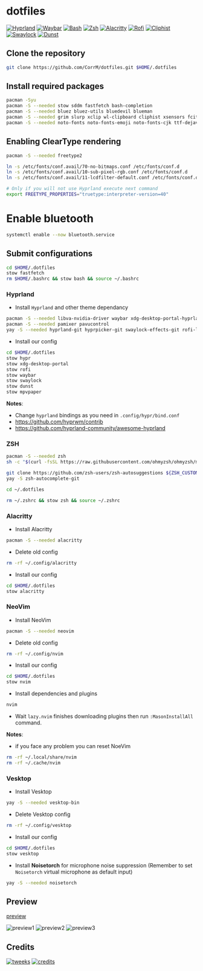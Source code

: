 # dotfiles

[![Hyprland](https://img.shields.io/badge/Hyprland-abd6fd?style=for-the-badge "Hyprland - A dynamic tiling Wayland compositor based on wlroots that doesn't sacrifice on its looks")](https://hyprland.org/)
[![Waybar](https://img.shields.io/badge/Waybar-cdd6f4?style=for-the-badge "Waybar - Highly customizable Wayland bar for Sway and Wlroots based compositors")](https://github.com/Alexays/Waybar)
[![Bash](https://img.shields.io/badge/Bash-f2cdcd?style=for-the-badge "Bourne Again Shell")](https://www.gnu.org/software/bash/manual/bash.html)
[![Zsh](https://img.shields.io/badge/Zsh-f2cdcd?style=for-the-badge "ZSH Shell")](https://www.zsh.org)
[![Alacritty](https://img.shields.io/badge/Alacritty-cba6f7?style=for-the-badge "Alacritty - A fast, cross-platform, OpenGL terminal emulator")](https://github.com/alacritty/alacritty)
[![Rofi](https://img.shields.io/badge/Rofi-fab387?style=for-the-badge "Rofi- A window switcher, application launcher and dmenu replacement")](https://github.com/lbonn/rofi)
[![Cliphist](https://img.shields.io/badge/Cliphist-cdd6f4?style=for-the-badge "Cliphist - Wayland clipboard manager")](https://github.com/sentriz/cliphist)
[![Swaylock](https://img.shields.io/badge/Swaylock-f9e2af?style=for-the-badge "Swaylock - Screen locking utility for Wayland compositors")](https://github.com/mortie/swaylock-effects)
[![Dunst](https://img.shields.io/badge/Dunst-fab387?style=for-the-badge "Dunst - Lightweight and customizable notification daemon")](https://github.com/dunst-project/dunst)

## Clone the repository

```bash
git clone https://github.com/CorrM/dotfiles.git $HOME/.dotfiles
```

## Install required packages

```bash
pacman -Syu
pacman -S --needed stow sddm fastfetch bash-completion
pacman -S --needed bluez bluez-utils bluedevil blueman
pacman -S --needed grim slurp xclip wl-clipboard cliphist xsensors fcitx5
pacman -S --needed noto-fonts noto-fonts-emoji noto-fonts-cjk ttf-dejavu ttf-liberation ttf-opensans ttf-dejavu ttf-liberation ttf-jetbrains-mono-nerd otf-font-awesome
```

## Enabling ClearType rendering

```bash
pacman -S --needed freetype2

ln -s /etc/fonts/conf.avail/70-no-bitmaps.conf /etc/fonts/conf.d
ln -s /etc/fonts/conf.avail/10-sub-pixel-rgb.conf /etc/fonts/conf.d
ln -s /etc/fonts/conf.avail/11-lcdfilter-default.conf /etc/fonts/conf.d

# Only if you will not use Hyprland execute next command
export FREETYPE_PROPERTIES="truetype:interpreter-version=40"
````

# Enable bluetooth

```bash
systemctl enable --now bluetooth.service
```

## Submit configurations

```bash
cd $HOME/.dotfiles
stow fastfetch
rm $HOME/.bashrc && stow bash && source ~/.bashrc
```

### Hyprland

- Install `Hyprland` and other theme dependancy
```bash
pacman -S --needed libva-nvidia-driver waybar xdg-desktop-portal-hyprland-git xdg-desktop-portal-gtk archlinux-xdg-menu xorg-xhost nwg-look wlogout dunst
pacman -S --needed pamixer pavucontrol
yay -S --needed hyprland-git hyprpicker-git swaylock-effects-git rofi-lbonn-wayland-git brillo mpvpaper
```

- Install our config
```bash
cd $HOME/.dotfiles
stow hypr
stow xdg-desktop-portal
stow rofi
stow waybar
stow swaylock
stow dunst
stow mpvpaper
```

**Notes**:
- Change `hyprland` bindings as you need in `.config/hypr/bind.conf`
- https://github.com/hyprwm/contrib
- https://github.com/hyprland-community/awesome-hyprland

### ZSH

```bash
pacman -S --needed zsh
sh -c "$(curl -fsSL https://raw.githubusercontent.com/ohmyzsh/ohmyzsh/master/tools/install.sh)"

git clone https://github.com/zsh-users/zsh-autosuggestions ${ZSH_CUSTOM:-~/.oh-my-zsh/custom}/plugins/zsh-autosuggestions
yay -S zsh-autocomplete-git

cd ~/.dotfiles

rm ~/.zshrc && stow zsh && source ~/.zshrc
```

### Alacritty

- Install Alacritty
```bash
pacman -S --needed alacritty 
```

- Delete old config
```bash
rm -rf ~/.config/alacritty
```

- Install our config
```bash
cd $HOME/.dotfiles
stow alacritty
```

### NeoVim

- Install NeoVim
```bash
pacman -S --needed neovim
```

- Delete old config
```bash
rm -rf ~/.config/nvim
```

- Install our config
```bash
cd $HOME/.dotfiles
stow nvim
```

- Install dependencies and plugins

```bash
nvim
```

- Wait `lazy.nvim` finishes downloading plugins then run `:MasonInstallAll` command.

**Notes**:
- if you face any problem you can reset NoeVim
```bash
rm -rf ~/.local/share/nvim
rm -rf ~/.cache/nvim
```

### Vesktop

- Install Vesktop
```bash
yay -S --needed vesktop-bin
```

- Delete Vesktop config
```bash
rm -rf ~/.config/vesktop
```

- Install our config
```bash
cd $HOME/.dotfiles
stow vesktop
```

- Install **Noisetorch** for microphone noise suppression (Remember to set `Noisetorch` virtual microphone as default input)
```bash
yay -S --needed noisetorch
```

## Preview
[preview](https://github.com/sameemul-haque/dotfiles/assets/110324374/3f3ad231-ba5c-42fc-9d01-6466e4550158 "dotfiles preview")


![preview1](https://github.com/sameemul-haque/dotfiles/assets/110324374/2212607f-9b29-4e76-bac0-4bdc0ac06bbb)
![preview2](https://github.com/sameemul-haque/dotfiles/assets/110324374/86560ae3-5113-46f2-823b-60e334c67b14)
![preview3](https://github.com/sameemul-haque/dotfiles/assets/110324374/4f7f18aa-4337-4f68-871b-42c3986c0379)

## Credits
[![tweeks](https://img.shields.io/badge/tweeks-FF4500?style=for-the-badge&logo=reddit&logoColor=ffffff "Credits to NotAShelf")]([https://www.reddit.com/r/unixporn/comments/zos11o/comment/k24i61c/](https://gist.github.com/NotAShelf/9d5b65c34159d9896f707aa5543c97e6))
[![credits](https://img.shields.io/badge/rayh4444n-FF4500?style=for-the-badge&logo=reddit&logoColor=ffffff "Credits to rayh4444n")](https://www.reddit.com/r/unixporn/comments/zos11o/comment/k24i61c/)

